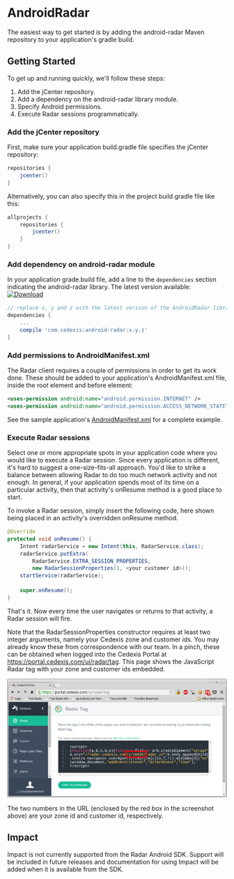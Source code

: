 # AndroidRadar

The easiest way to get started is by adding the android-radar Maven repository
to your application's gradle build.

## Getting Started

To get up and running quickly, we'll follow these steps:

1. Add the jCenter repository.
2. Add a dependency on the android-radar library module.
3. Specify Android permissions.
4. Execute Radar sessions programmatically.

### Add the jCenter repository

First, make sure your application build.gradle file specifies the jCenter repository:

```groovy
repositories {
    jcenter()
}
```

Alternatively, you can also specify this in the project build.gradle file like this:

```groovy
allprojects {
    repositories {
        jcenter()
    }
}
```

### Add dependency on android-radar module

In your application grade.build file, add a line to the `dependencies` section
indicating the android-radar library.  The latest version available: [ ![Download](https://api.bintray.com/packages/jacob/maven/android-radar/images/download.svg) ](https://bintray.com/jacob/maven/android-radar/_latestVersion)

```groovy
// replace x, y and z with the latest version of the AndroidRadar library.
dependencies {
    ...
    compile 'com.cedexis:android-radar:x.y.z'
}
```

### Add permissions to AndroidManifest.xml

The Radar client requires a couple of permissions in order to get its work done.
These should be added to your application's AndroidManifest.xml file, inside the
root <manifest> element and before <application> element:

```xml
<uses-permission android:name="android.permission.INTERNET" />
<uses-permission android:name="android.permission.ACCESS_NETWORK_STATE"/>
```

See the sample application's [AndroidManifest.xml](https://github.com/cedexis/AndroidRadar/blob/master/app/src/main/AndroidManifest.xml) for a complete example.

### Execute Radar sessions

Select one or more appropriate spots in your application code where you would
like to execute a Radar session.  Since every application is different, it's
hard to suggest a one-size-fits-all approach.  You'd like to strike a balance
between allowing Radar to do too much network activity and not enough.  In
general, if your application spends most of its time on a particular activity,
then that activity's onResume method is a good place to start.

To invoke a Radar session, simply insert the following code, here shown being
placed in an activity's overridden onResume method.

```java
@Override
protected void onResume() {
    Intent radarService = new Intent(this, RadarService.class);
    radarService.putExtra(
        RadarService.EXTRA_SESSION_PROPERTIES,
        new RadarSessionProperties(1, <your customer id>));
    startService(radarService);

    super.onResume();
}
```

That's it.  Now every time the user navigates or returns to that activity, a
Radar session will fire.

Note that the RadarSessionProperties constructor requires at least two integer
arguments, namely your Cedexis zone and customer ids.  You may already know
these from correspondence with our team.  In a pinch, these can be obtained
when logged into the Cedexis Portal at https://portal.cedexis.com/ui/radar/tag.
This page shows the JavaScript Radar tag with your zone and customer ids
embedded.

![Portal Screenshot](./portal_screenshot.png)

The two numbers in the URL (enclosed by the red box in the screenshot above) are
your zone id and customer id, respectively.

## Impact

Impact is not currently supported from the Radar Android SDK. Support will be included in future releases and documentation for using Impact will be added when it is available from the SDK. 
